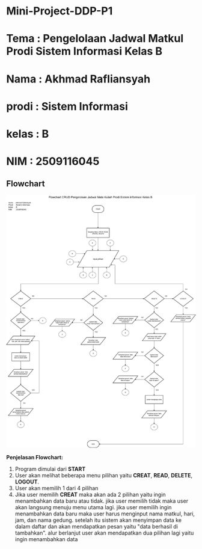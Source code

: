 # Mini-Project-DDP-P1
# Tema  : Pengelolaan Jadwal Matkul Prodi Sistem Informasi Kelas B
# Nama  : Akhmad Rafliansyah
# prodi : Sistem Informasi
# kelas : B
# NIM   : 2509116045

## Flowchart

![Flowchart](flowchart_minpro.drawio.png)

**Penjelasan Flowchart:**
1. Program dimulai dari **START**
2. User akan melihat beberapa menu pilihan yaitu **CREAT**, **READ**, **DELETE**, **LOGOUT**.
3. User akan memilih 1 dari 4 pilihan
4. Jika user memilih **CREAT** maka akan ada 2 pilihan yaitu ingin menambahkan data baru atau tidak. jika user memilih tidak maka user akan langsung menuju menu utama lagi. jika user memilih ingin menambahkan data baru maka user harus menginput nama matkul, hari, jam, dan nama gedung. setelah itu sistem akan menyimpan data ke dalam daftar dan akan mendapatkan pesan yaitu "data berhasil di tambahkan". alur berlanjut user akan mendapatkan dua pilihan lagi yaitu ingin menambahkan data
